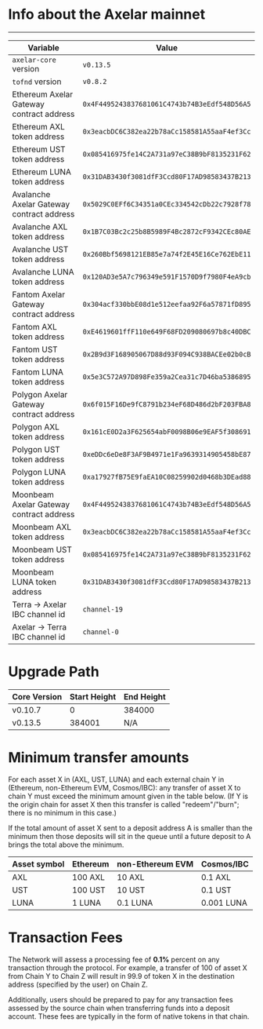 # Info about the Axelar mainnet
-------

Variable  | Value
------------- | -------------
`axelar-core` version | `v0.13.5`
`tofnd` version | `v0.8.2`
Ethereum Axelar Gateway contract address | `0x4F4495243837681061C4743b74B3eEdf548D56A5`
Ethereum AXL token address | `0x3eacbDC6C382ea22b78aCc158581A55aaF4ef3Cc`
Ethereum UST token address | `0x085416975fe14C2A731a97eC38B9bF8135231F62`
Ethereum LUNA token address | `0x31DAB3430f3081dfF3Ccd80F17AD98583437B213`
Avalanche Axelar Gateway contract address | `0x5029C0EFf6C34351a0CEc334542cDb22c7928f78`
Avalanche AXL token address | `0x1B7C03Bc2c25b8B5989F4Bc2872cF9342CEc80AE`
Avalanche UST token address | `0x260Bbf5698121EB85e7a74f2E45E16Ce762EbE11`
Avalanche LUNA token address | `0x120AD3e5A7c796349e591F1570D9f7980F4eA9cb`
Fantom Axelar Gateway contract address | `0x304acf330bbE08d1e512eefaa92F6a57871fD895`
Fantom AXL token address | `0xE4619601ffF110e649F68FD209080697b8c40DBC`
Fantom UST token address | `0x2B9d3F168905067D88d93F094C938BACEe02b0cB`
Fantom LUNA token address | `0x5e3C572A97D898Fe359a2Cea31c7D46ba5386895`
Polygon Axelar Gateway contract address | `0x6f015F16De9fC8791b234eF68D486d2bF203FBA8`
Polygon AXL token address | `0x161cE0D2a3F625654abF0098B06e9EAF5f308691`
Polygon UST token address | `0xeDDc6eDe8F3AF9B4971e1Fa9639314905458bE87`
Polygon LUNA token address | `0xa17927fB75E9faEA10C08259902d0468b3DEad88`
Moonbeam Axelar Gateway contract address | `0x4F4495243837681061C4743b74B3eEdf548D56A5`
Moonbeam AXL token address | `0x3eacbDC6C382ea22b78aCc158581A55aaF4ef3Cc`
Moonbeam UST token address | `0x085416975fe14C2A731a97eC38B9bF8135231F62`
Moonbeam LUNA token address | `0x31DAB3430f3081dfF3Ccd80F17AD98583437B213`
Terra -> Axelar IBC channel id | `channel-19`
Axelar -> Terra IBC channel id | `channel-0`

# Upgrade Path

Core Version  | Start Height | End Height
------------- | ------------- | -------------
v0.10.7 | 0 | 384000
v0.13.5 | 384001 | N/A

# Minimum transfer amounts

For each asset X in (AXL, UST, LUNA) and each external chain Y in (Ethereum, non-Ethereum EVM, Cosmos/IBC): any transfer of asset X to chain Y must exceed the minimum amount given in the table below.  (If Y is the origin chain for asset X then this transfer is called "redeem"/"burn"; there is no minimum in this case.)

If the total amount of asset X sent to a deposit address A is smaller than the minimum then those deposits will sit in the queue until a future deposit to A brings the total above the minimum.

Asset symbol | Ethereum | non-Ethereum EVM | Cosmos/IBC
---|---|---|---
AXL | 100 AXL | 10 AXL | 0.1 AXL
UST | 100 UST | 10 UST | 0.1 UST
LUNA | 1 LUNA | 0.1 LUNA | 0.001 LUNA

# Transaction Fees

The Network will assess a processing fee of __0.1%__ percent on any transaction through the protocol. For example, a transfer of 100 of asset X from Chain Y to Chain Z will result in 99.9 of token X in the destination address (specified by the user) on Chain Z. 

Additionally, users should be prepared to pay for any transaction fees assessed by the source chain when transferring funds into a deposit account. These fees are typically in the form of native tokens in that chain.